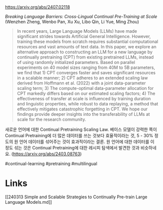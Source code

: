 https://arxiv.org/abs/2407.02118

*Breaking Language Barriers: Cross-Lingual Continual Pre-Training at Scale* (Wenzhen Zheng, Wenbo Pan, Xu Xu, Libo Qin, Li Yue, Ming Zhou)

> In recent years, Large Language Models (LLMs) have made significant strides towards Artificial General Intelligence. However, training these models from scratch requires substantial computational resources and vast amounts of text data. In this paper, we explore an alternative approach to constructing an LLM for a new language by continually pretraining (CPT) from existing pretrained LLMs, instead of using randomly initialized parameters. Based on parallel experiments on 40 model sizes ranging from 40M to 5B parameters, we find that 1) CPT converges faster and saves significant resources in a scalable manner; 2) CPT adheres to an extended scaling law derived from Hoffmann et al. (2022) with a joint data-parameter scaling term; 3) The compute-optimal data-parameter allocation for CPT markedly differs based on our estimated scaling factors; 4) The effectiveness of transfer at scale is influenced by training duration and linguistic properties, while robust to data replaying, a method that effectively mitigates catastrophic forgetting in CPT. We hope our findings provide deeper insights into the transferability of LLMs at scale for the research community.

새로운 언어에 대한 Continual Pretraining Scaling Law. 베이스 모델이 강력한 쪽이 Continual Pretraining에 더 많은 데이터를 쓰는 것보다 효율적이라는 것, 5 - 30% 정도의 원 언어 데이터를 섞어주는 것이 효과적이라는 결론. 원 언어에 대한 데이터를 이 정도 섞는 것은 Continual Pretraining에 대한 레시피 탐색에서 발견한 것과 비슷하네요. (https://arxiv.org/abs/2403.08763)

#continual-learning #pretraining #multilingual

# Links

[[240313 Simple and Scalable Strategies to Continually Pre-train Large Language Models.md]]